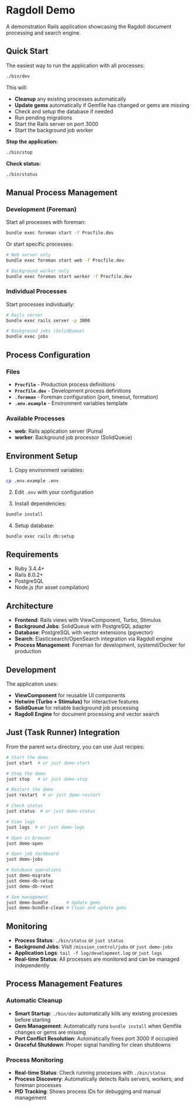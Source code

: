 # Ragdoll Demo

A demonstration Rails application showcasing the Ragdoll document processing and search engine.

## Quick Start

The easiest way to run the application with all processes:

```bash
./bin/dev
```

This will:
- **Cleanup** any existing processes automatically
- **Update gems** automatically if Gemfile has changed or gems are missing
- Check and setup the database if needed
- Run pending migrations
- Start the Rails server on port 3000
- Start the background job worker

**Stop the application:**
```bash
./bin/stop
```

**Check status:**
```bash
./bin/status
```

## Manual Process Management

### Development (Foreman)

Start all processes with foreman:
```bash
bundle exec foreman start -f Procfile.dev
```

Or start specific processes:
```bash
# Web server only
bundle exec foreman start web -f Procfile.dev

# Background worker only  
bundle exec foreman start worker -f Procfile.dev
```

### Individual Processes

Start processes individually:
```bash
# Rails server
bundle exec rails server -p 3000

# Background jobs (SolidQueue)
bundle exec jobs
```

## Process Configuration

### Files

- **`Procfile`** - Production process definitions
- **`Procfile.dev`** - Development process definitions  
- **`.foreman`** - Foreman configuration (port, timeout, formation)
- **`.env.example`** - Environment variables template

### Available Processes

- **web**: Rails application server (Puma)
- **worker**: Background job processor (SolidQueue)

## Environment Setup

1. Copy environment variables:
```bash
cp .env.example .env
```

2. Edit `.env` with your configuration

3. Install dependencies:
```bash
bundle install
```

4. Setup database:
```bash
bundle exec rails db:setup
```

## Requirements

- Ruby 3.4.4+
- Rails 8.0.2+
- PostgreSQL
- Node.js (for asset compilation)

## Architecture

- **Frontend**: Rails views with ViewComponent, Turbo, Stimulus
- **Background Jobs**: SolidQueue with PostgreSQL adapter
- **Database**: PostgreSQL with vector extensions (pgvector)
- **Search**: Elasticsearch/OpenSearch integration via Ragdoll engine
- **Process Management**: Foreman for development, systemd/Docker for production

## Development

The application uses:
- **ViewComponent** for reusable UI components
- **Hotwire (Turbo + Stimulus)** for interactive features
- **SolidQueue** for reliable background job processing
- **Ragdoll Engine** for document processing and vector search

## Just (Task Runner) Integration

From the parent `meta` directory, you can use Just recipes:

```bash
# Start the demo
just start  # or just demo-start

# Stop the demo  
just stop   # or just demo-stop

# Restart the demo
just restart  # or just demo-restart

# Check status
just status  # or just demo-status

# View logs
just logs  # or just demo-logs

# Open in browser
just demo-open

# Open job dashboard
just demo-jobs

# Database operations
just demo-migrate
just demo-db-setup
just demo-db-reset

# Gem management
just demo-bundle       # Update gems
just demo-bundle-clean # Clean and update gems
```

## Monitoring

- **Process Status**: `./bin/status` or `just status`
- **Background Jobs**: Visit `/mission_control/jobs` or `just demo-jobs`
- **Application Logs**: `tail -f log/development.log` or `just logs`
- **Real-time Status**: All processes are monitored and can be managed independently

## Process Management Features

### Automatic Cleanup
- **Smart Startup**: `./bin/dev` automatically kills any existing processes before starting
- **Gem Management**: Automatically runs `bundle install` when Gemfile changes or gems are missing
- **Port Conflict Resolution**: Automatically frees port 3000 if occupied
- **Graceful Shutdown**: Proper signal handling for clean shutdowns

### Process Monitoring
- **Real-time Status**: Check running processes with `./bin/status`
- **Process Discovery**: Automatically detects Rails servers, workers, and foreman processes
- **PID Tracking**: Shows process IDs for debugging and manual management

